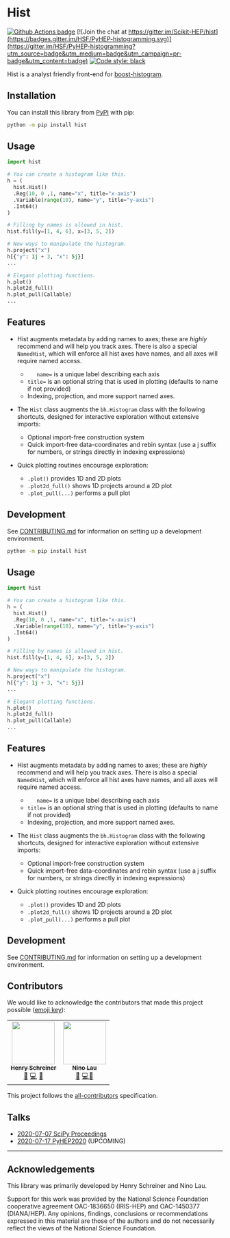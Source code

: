 # Hist

[![Github Actions badge](https://github.com/scikit-hep/hist/workflows/CI/badge.svg)](https://github.com/scikit-hep/hist/actions)
[![Join the chat at https://gitter.im/Scikit-HEP/hist](https://badges.gitter.im/HSF/PyHEP-histogramming.svg)](https://gitter.im/HSF/PyHEP-histogramming?utm_source=badge&utm_medium=badge&utm_campaign=pr-badge&utm_content=badge)
[![Code style: black](https://img.shields.io/badge/code%20style-black-000000.svg)](https://github.com/psf/black)

Hist is a analyst friendly front-end for [boost-histogram](https://github.com/scikit-hep/boost-histogram).

## Installation

You can install this library from [PyPI](https://pypi.org/project/hist/) with pip:

```bash
python -m pip install hist
```

## Usage

```python
import hist

# You can create a histogram like this.
h = (
  hist.Hist()
  .Reg(10, 0 ,1, name="x", title="x-axis")
  .Variable(range(10), name="y", title="y-axis")
  .Int64()
)

# Filling by names is allowed in hist.
hist.fill(y=[1, 4, 6], x=[3, 5, 2])

# New ways to manipulate the histogram.
h.project("x")
h[{"y": 1j + 3, "x": 5j}]
...

# Elegant plotting functions.
h.plot()
h.plot2d_full()
h.plot_pull(Callable)
...
```

## Features

- Hist augments metadata by adding names to axes; these are *highly* recommend and will help you track axes. There is also a special `NamedHist`, which will enforce all hist axes have names, and all axes will require named access.
  - `	name=` is a unique label describing each axis
  - `title=` is an optional string that is used in plotting (defaults to name if not provided)
  - Indexing, projection, and more support named axes.

- The `Hist` class augments the `bh.Histogram` class with the following shortcuts, designed for interactive exploration without extensive imports:
  - Optional import-free construction system
  - Quick import-free data-coordinates and rebin syntax (use a j suffix for numbers, or strings directly in indexing expressions)

- Quick plotting routines encourage exploration:

  - `.plot()` provides 1D and 2D plots
  - `.plot2d_full()` shows 1D projects around a 2D plot
  - `.plot_pull(...)` performs a pull plot

## Development

See [CONTRIBUTING.md](./.github/CONTRIBUTING.md) for information on setting up a development environment.


```bash
python -m pip install hist
```

## Usage

```python
import hist

# You can create a histogram like this.
h = (
  hist.Hist()
  .Reg(10, 0 ,1, name="x", title="x-axis")
  .Variable(range(10), name="y", title="y-axis")
  .Int64()
)

# Filling by names is allowed in hist.
hist.fill(y=[1, 4, 6], x=[3, 5, 2])

# New ways to manipulate the histogram.
h.project("x")
h[{"y": 1j + 3, "x": 5j}]
...

# Elegant plotting functions.
h.plot()
h.plot2d_full()
h.plot_pull(Callable)
...
```

## Features

- Hist augments metadata by adding names to axes; these are *highly* recommend and will help you track axes. There is also a special `NamedHist`, which will enforce all hist axes have names, and all axes will require named access.
  - `	name=` is a unique label describing each axis
  - `title=` is an optional string that is used in plotting (defaults to name if not provided)
  - Indexing, projection, and more support named axes.

- The `Hist` class augments the `bh.Histogram` class with the following shortcuts, designed for interactive exploration without extensive imports:
  - Optional import-free construction system
  - Quick import-free data-coordinates and rebin syntax (use a j suffix for numbers, or strings directly in indexing expressions)

- Quick plotting routines encourage exploration:

  - `.plot()` provides 1D and 2D plots
  - `.plot2d_full()` shows 1D projects around a 2D plot
  - `.plot_pull(...)` performs a pull plot

## Development

See [CONTRIBUTING.md](./.github/CONTRIBUTING.md) for information on setting up a development environment.

## Contributors

We would like to acknowledge the contributors that made this project possible ([emoji key](https://allcontributors.org/docs/en/emoji-key)):

<!-- ALL-CONTRIBUTORS-LIST:START - Do not remove or modify this section -->
<!-- prettier-ignore-start -->
<!-- markdownlint-disable -->
<table>
  <tr>
    <td align="center"><a href="http://iscinumpy.gitlab.io"><img src="https://avatars1.githubusercontent.com/u/4616906?v=4" width="100px;" alt=""/><br /><sub><b>Henry Schreiner</b></sub></a><br /><a href="#maintenance-henryiii" title="Maintenance">🚧</a> <a href="https://github.com/scikit-hep/boost-histogram/commits?author=henryiii" title="Code">💻</a> <a href="https://github.com/scikit-hep/boost-histogram/commits?author=henryiii" title="Documentation">📖</a></td>
    <td align="center"><a href="https://github.com/lovelybuggies"><img src="https://avatars3.githubusercontent.com/u/29083689?v=4" width="100px;" alt=""/><br /><sub><b>Nino Lau</b></sub></a><br /><a href="#maintenance-HDembinski" title="Maintenance">🚧</a> <a href="https://github.com/scikit-hep/boost-histogram/commits?author=HDembinski" title="Code">💻</a><a href="https://github.com/scikit-hep/boost-histogram/commits?author=henryiii" title="Documentation">📖</a></td>
  </tr>
</table>

<!-- markdownlint-enable -->
<!-- prettier-ignore-end -->
<!-- ALL-CONTRIBUTORS-LIST:END -->

This project follows the [all-contributors](https://github.com/all-contributors/all-contributors) specification.

## Talks

* [2020-07-07 SciPy Proceedings](https://www.youtube.com/watch?v=ERraTfHkPd0&list=PLYx7XA2nY5GfY4WWJjG5cQZDc7DIUmn6Z&index=4)
* [2020-07-17 PyHEP2020](https://indico.cern.ch/event/882824/contributions/3931299/) (UPCOMING)

---

## Acknowledgements

This library was primarily developed by Henry Schreiner and Nino Lau.

Support for this work was provided by the National Science Foundation cooperative agreement OAC-1836650 (IRIS-HEP) and OAC-1450377 (DIANA/HEP). Any opinions, findings, conclusions or recommendations expressed in this material are those of the authors and do not necessarily reflect the views of the National Science Foundation.
